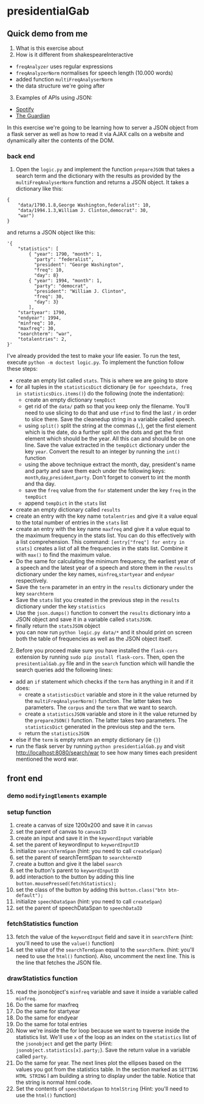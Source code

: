 # presidentialGab

## **Quick demo from me**
1. What is this exercise about
2. How is it different from shakespeareInteractive
  * `freqAnalyzer` uses regular expressions
  * `freqAnalyzerNorm` normalises for speech length (10.000 words)
  * added function `multiFreqAnalyserNorm`
  * the data structure we're going after
3. Examples of APIs using JSON:
  * [Spotify](https://developer.spotify.com/web-api/console/)
  * [The Guardian](http://open-platform.theguardian.com/)

In this exercise we're going to be learning how to server a JSON object from a flask server as well as how to read it via AJAX calls on a website and dynamically alter the contents of the DOM.

### back end
1. Open the `logic.py` and implement the function `prepareJSON` that takes a search term and the dictionary with the results as provided by the `multiFreqAnalyserNorm` function and returns a JSON object. It takes a dictionary like this:
```
{
	"data/1790.1.8,George Washington,federalist": 10,
	"data/1994.1.3,William J. Clinton,democrat": 30,
	"war")
}
```
and returns a JSON object like this:
```
'{
	"statistics": [
		{ "year": 1790, "month": 1,
		  "party": "federalist",
		  "president": "George Washington",
		  "freq": 10,
		  "day": 8}
		{ "year": 1994, "month": 1,
		  "party": "democrat",
		  "president": "William J. Clinton",
		  "freq": 30,
		  "day": 3}
		],
	"startyear": 1790,
	"endyear": 1994,
	"minfreq": 10,
	"maxfreq": 30,
	"searchterm": "war",
	"totalentries": 2,
}'
```
I've already provided the test to make your life easier. To run the test, execute `python -m doctest logic.py`. To implement the function follow these steps:
  * create an empty list called `stats`. This is where we are going to store
  * for all tuples in the `statisticsDict` dictionary  (ie `for speechdata, freq in statisticsDics.items()`) do the following (note the indentation):
    * create an empty dictionary `tempDict`
    * get rid of the `data/` path so that you keep only the filename. You'll need to use slicing to do that and use `rfind` to find the last `/` in order to slice there. Save the cleanedup string in a variable called speech.
    * using `split()` split the string at the commas (`,`), get the first element which is the date, do a further split on the dots and get the first element which should be the year. All this can and should be on one line. Save the value extracted in the `tempDict` dictionary under the key `year`. Convert the result to an integer by running the `int()` function
    * using the above technique extract the month, day, president's name and party and save them each under the following keys: `month`,`day`,`president`,`party`. Don't forget to convert to int the month and tha day.
    * save the `freq` value from the `for` statement under the key `freq` in the `tempDict`
    * append `tempDict` in the `stats` list
  * create an empty dictionary called `results`
  * create an entry with the key name `totalentries` and give it a value equal to the total number of entries in the `stats` list
  * create an entry with the key name `maxfreq` and give it a value equal to the maximum frequency in the stats list. You can do this effectively with a list comprehension. This command: `[entry["freq"] for entry in stats]` creates a list of all the frequencies in the stats list. Combine it with `max()` to find the maximum value.
  * Do the same for calculating the minimum frequency, the earliest year of a speech and the latest year of a speech and store them in the `results` dictionary under the key names, `minfreq`,`startyear` and `endyear` respectively.
  * Save the `term` parameter in an entry in the `results` dictionary under the key `searchterm`
  * Save the `stats` list you created in the previous step in the `results` dictionary under the key `statistics`
  * Use the `json.dumps()` function to convert the `results` dictionary into a JSON object and save it in a variable called `statsJSON`.
  * finally return the `statsJSON` object
  * you can now run `python logic.py data/*` and it should print on screen both the table of frequencies as well as the JSON object itself.
2. Before you proceed make sure you have installed the `flask-cors` extension by running `sudo pip install flask-cors`. Then, open the `presitentialGab.py` file and in the `search` function which will handle the search queries add the following lines:
  * add an `if` statement which checks if the `term` has anything in it and if it does:
    * create a `statisticsDict` variable and store in it the value returned by the `multiFreqAnalyserNorm()` function. The latter takes two parameters. The `corpus` and the `term` that we want to search.
    * create a `statisticsJSON` variable and store in it the value returned by the `prepareJSON()` function. The latter takes two parameters. The `statisticsDict` generated in the previous step and the `term`.
    * return the `statisticsJSON`
  * else if the `term` is empty return an empty dictionary (ie `{}`)
  * run the flask server by running `python presidentialGab.py` and visit [http://localhost:8080/search/war](http://localhost:8080/search/war) to see how many times each president mentioned the word war.

## front end
### demo `modifyingElements` example
### setup function
1. create a canvas of size 1200x200 and save it in `canvas`
2. set the parent of canvas to `canvasID`
3. create an input and save it in the `keywordInput` variable
4. set the parent of keywordInput to `keywordInputID`
5. initialize `searchTermSpan` (hint: you need to call `createSpan`)
6. set the parent of searchTermSpan to `searchtermID`
7. create a button and give it the label `search`
8. set the button's parent to `keywordInputID`
9. add interaction to the button by adding this line `button.mousePressed(fetchStatistics);`
10. set the class of the button by adding this `button.class("btn btn-default");`
11. initialize `speechDataSpan` (hint: you need to call `createSpan`)
12. set the parent of speechDataSpan to `speechDataID`

### fetchStatistics function
13. fetch the value of the `keywordInput` field and save it in `searchTerm` (hint: you'll need to use the `value()` function)
14. set the value of the `searchTermSpan` equal to the `searchTerm`.  (hint: you'll need to use the `html()` function). Also, uncomment the next line. This is the line that fetches the JSON file. 
### drawStatistics function
15. read the jsonobject's `minfreq` variable and save it inside a variable called `minfreq`.
16. Do the same for maxfreq
17. Do the same for startyear
18. Do the same for endyear
19. Do the same for total entries
20. Now we're inside the for loop because we want to traverse inside the statistics list. We'll use `x` of the loop as an index on the `statistics` list of the `jsonobject` and get the party (Hint: `jsonobject.statistics[x].party;`). Save the return value in a variable called `party`.
21. Do the same for year. The next lines plot the ellipses based on the values you got from the statistics table. In the section marked as `SETTING HTML STRING` I am building a string to display under the table. Notice that the string is normal html code.
22. Set the contents of `speechDataSpan` to `htmlString` (Hint: you'll need to use the `html()` function)
